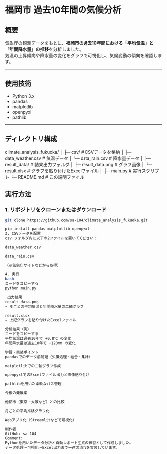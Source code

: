 # 福岡市 過去10年間の気候分析

## 概要
気象庁の観測データをもとに、**福岡市の過去10年間における「平均気温」と「年間降水量」の推移**を分析しました。  
気温の上昇傾向や降水量の変化をグラフで可視化し、気候変動の傾向を確認します。

---

## 使用技術
- Python 3.x  
- pandas  
- matplotlib  
- openpyxl  
- pathlib  

---

## ディレクトリ構成
climate_analysis_fukuoka/
│
├─ csv/ # CSVデータを格納
│ ├─ data_weather.csv # 気温データ
│ └─ data_rain.csv # 降水量データ
│
├─ result_data/ # 結果出力フォルダ
│ ├─ result_data.png # グラフ画像
│ └─ result.xlsx # グラフを貼り付けたExcelファイル
│
├─ main.py # 実行スクリプト
└─ README.md # この説明ファイル


##  実行方法

### 1. リポジトリをクローンまたはダウンロード
```bash
git clone https://github.com/sa-104/climate_analysis_fukuoka.git

pip install pandas matplotlib openpyxl
3. CSVデータを配置
csv フォルダ内に以下の2ファイルを置いてください：

data_weather.csv

data_rain.csv

（※気象庁サイトなどから取得）

4. 実行
bash
コードをコピーする
python main.py

 出力結果
result_data.png
→ 年ごとの平均気温と年間降水量の二軸グラフ

result.xlsx
→ 上記グラフを貼り付けたExcelファイル

分析結果（例）
コードをコピーする
平均気温は過去10年で +0.8℃ の変化
年間降水量は過去10年で +120mm の変化

学習・実装ポイント
pandasでのデータ前処理（欠損処理・結合・集計）

matplotlibでの二軸グラフ作成

openpyxlでのExcelファイル出力と画像貼り付け

pathlibを用いた柔軟なパス管理

今後の発展案

他都市（東京・大阪など）との比較

月ごとの平均推移グラフ化

Webアプリ化（Streamlitなどで可視化）

制作者
GitHub: sa-104
Comment:
Pythonを用いたデータ分析と自動レポート生成の練習として作成しました。
データ処理～可視化～Excel出力まで一連の流れを実装しています。